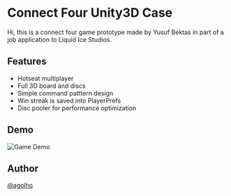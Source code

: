 
# Connect Four Unity3D Case

Hi, this is a connect four game prototype made by Yusuf Bektas in part of a job application to Liquid Ice Studios.


## Features

- Hotseat multiplayer
- Full 3D board and discs
- Simple command patttern design
- Win streak is saved into PlayerPrefs
- Disc pooler for performance optimization


## Demo

![Game Demo](gameplay.gif)

## Author

[@agolho](https://www.github.com/agolho)
